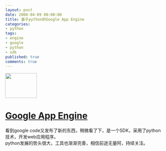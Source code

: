 ```yaml
---
layout: post
date: 2008-04-09 00:00:00
title: 基于python的Google App Engine
categories:
- python
tags:
- engine
- google
- python
- sdk
published: true
comments: true
---
```

<p><img src="http://code.google.com/appengine/images/appengine_lowres.jpg" alt="" width="100" height="79" /><p>
<h1><a href="http://code.google.com/appengine/" target="_blank">Google App Engine</a></h1>
看到google code又发布了新的东西，稍微看了下，是一个SDK，采用了python技术，开发web应用程序。<br />
python发展的势头很大，工具也渐渐完善，相信前途无量阿，持续关注。</p></p>
